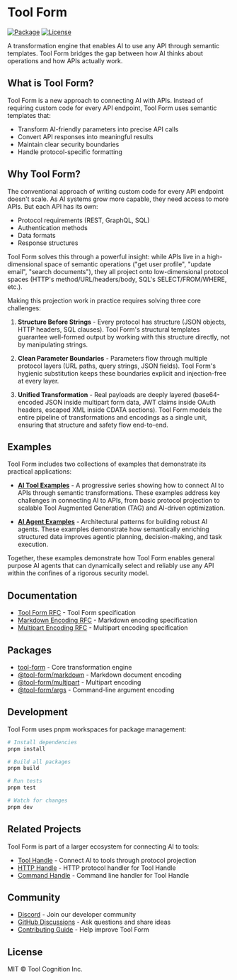# Tool Form

[![Package](https://img.shields.io/badge/npm-0.1.0-ae8c7e?labelColor=3b3a37)](https://www.npmjs.com/package/tool-form)
[![License](https://img.shields.io/badge/license-MIT-ae8c7e?labelColor=3b3a37)](https://opensource.org/licenses/MIT)

A transformation engine that enables AI to use any API through semantic templates. Tool Form bridges the gap between how AI thinks about operations and how APIs actually work.

## What is Tool Form?

Tool Form is a new approach to connecting AI with APIs. Instead of requiring custom code for every API endpoint, Tool Form uses semantic templates that:

- Transform AI-friendly parameters into precise API calls
- Convert API responses into meaningful results
- Maintain clear security boundaries
- Handle protocol-specific formatting

## Why Tool Form?

The conventional approach of writing custom code for every API endpoint doesn't scale. As AI systems grow more capable, they need access to more APIs. But each API has its own:

- Protocol requirements (REST, GraphQL, SQL)
- Authentication methods
- Data formats
- Response structures

Tool Form solves this through a powerful insight: while APIs live in a high-dimensional space of semantic operations ("get user profile", "update email", "search documents"), they all project onto low-dimensional protocol spaces (HTTP's method/URL/headers/body, SQL's SELECT/FROM/WHERE, etc.).

Making this projection work in practice requires solving three core challenges:

1. **Structure Before Strings** - Every protocol has structure (JSON objects, HTTP headers, SQL clauses). Tool Form's structural templates guarantee well-formed output by working with this structure directly, not by manipulating strings.

2. **Clean Parameter Boundaries** - Parameters flow through multiple protocol layers (URL paths, query strings, JSON fields). Tool Form's hygienic substitution keeps these boundaries explicit and injection-free at every layer.

3. **Unified Transformation** - Real payloads are deeply layered (base64-encoded JSON inside multipart form data, JWT claims inside OAuth headers, escaped XML inside CDATA sections). Tool Form models the entire pipeline of transformations and encodings as a single unit, ensuring that structure and safety flow end-to-end.

## Examples

Tool Form includes two collections of examples that demonstrate its practical applications:

- [**AI Tool Examples**](examples/tools#readme) - A progressive series showing how to connect AI to APIs through semantic transformations. These examples address key challenges in connecting AI to APIs, from basic protocol projection to scalable Tool Augmented Generation (TAG) and AI-driven optimization.

- [**AI Agent Examples**](examples/agents#readme) - Architectural patterns for building robust AI agents. These examples demonstrate how semantically enriching structured data improves agentic planning, decision-making, and task execution.

Together, these examples demonstrate how Tool Form enables general purpose AI agents that can dynamically select and reliably use any API within the confines of a rigorous security model.

## Documentation

- [Tool Form RFC](specs/tool-form.md) - Tool Form specification
- [Markdown Encoding RFC](specs/markdown-encoding.md) - Markdown encoding specification
- [Multipart Encoding RFC](specs/multipart-encoding.md) - Multipart encoding specification

## Packages

- [tool-form] - Core transformation engine
- [@tool-form/markdown] - Markdown document encoding
- [@tool-form/multipart] - Multipart encoding
- [@tool-form/args] - Command-line argument encoding

## Development

Tool Form uses pnpm workspaces for package management:

```bash
# Install dependencies
pnpm install

# Build all packages
pnpm build

# Run tests
pnpm test

# Watch for changes
pnpm dev
```

## Related Projects

Tool Form is part of a larger ecosystem for connecting AI to tools:

- [Tool Handle] - Connect AI to tools through protocol projection
- [HTTP Handle] - HTTP protocol handler for Tool Handle
- [Command Handle] - Command line handler for Tool Handle

## Community

- [Discord] - Join our developer community
- [GitHub Discussions] - Ask questions and share ideas
- [Contributing Guide] - Help improve Tool Form

## License

MIT © Tool Cognition Inc.

[tool-form]: packages/tool-form/README.md
[@tool-form/args]: packages/args/README.md
[@tool-form/markdown]: packages/markdown/README.md
[@tool-form/multipart]: packages/multipart/README.md
[Tool Handle]: https://github.com/toolcog/tool-handle
[HTTP Handle]: https://github.com/toolcog/http-handle
[Command Handle]: https://github.com/toolcog/command-handle
[Contributing Guide]: CONTRIBUTING.md
[Discord]: https://discord.gg/toolcog
[GitHub Discussions]: https://github.com/toolcog/tool-form/discussions
